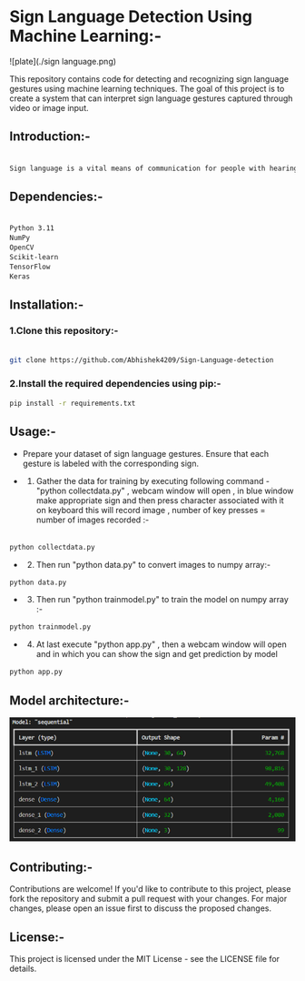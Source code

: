 # Sign Language Detection Using Machine Learning:-
![plate](./sign language.png)


This repository contains code for detecting and recognizing sign language gestures using machine learning techniques. The goal of this project is to create a system that can interpret sign language gestures captured through video or image input.


## Introduction:-

```bash

Sign language is a vital means of communication for people with hearing impairments. This project aims to leverage machine learning algorithms to automatically interpret sign language gestures. By training models on a dataset of sign language gestures, the system can recognize and translate these gestures into text or speech.
```


## Dependencies:-

```bash

Python 3.11
NumPy
OpenCV
Scikit-learn
TensorFlow
Keras

```

## Installation:-

### 1.Clone this repository:-


```bash

git clone https://github.com/Abhishek4209/Sign-Language-detection

```
### 2.Install the required dependencies using pip:-

```bash
pip install -r requirements.txt

```


## Usage:-

* Prepare your dataset of sign language gestures. Ensure that each gesture is labeled with the corresponding sign.

* 1) Gather the data for training by executing following command - "python collectdata.py" , webcam window will open , in blue window make appropriate sign and then press character associated with it on keyboard 
this will record image , number of key presses = number of images recorded :-

```bash

python collectdata.py

```

* 2) Then run "python data.py" to convert images to numpy array:-

```bash
python data.py
```

* 3) Then run "python trainmodel.py" to train the model on numpy array :-

```bash
python trainmodel.py
```

* 4) At last execute "python app.py" , then a webcam window will open and in which you can show the sign and get prediction by model

```bash
python app.py
```

## Model architecture:-

![plate](./model.png)



## Contributing:-

Contributions are welcome! If you'd like to contribute to this project, please fork the repository and submit a pull request with your changes. For major changes, please open an issue first to discuss the proposed changes.


## License:-

This project is licensed under the MIT License - see the LICENSE file for details.